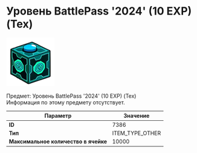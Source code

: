 # Уровень BattlePass '2024' (10 EXP) (Тех)

![Item Image](../img/7386.webp?raw=true)

Предмет: Уровень BattlePass '2024' (10 EXP) (Тех)<br>Информация по этому предмету отсутствует.


| Параметр | Значение |
|----------|----------|
| **ID** | 7386 |
| **Тип** | ITEM_TYPE_OTHER |
| **Максимальное количество в ячейке** | 10000 |

